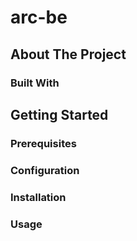 # arc-be

## About The Project

### Built With

## Getting Started

### Prerequisites

### Configuration

### Installation

### Usage